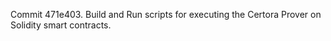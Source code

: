 Commit 471e403.                    Build and Run scripts for executing the Certora Prover on Solidity smart contracts.